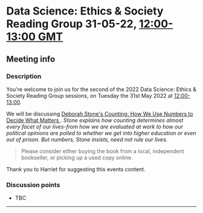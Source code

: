 # Data Science: Ethics & Society Reading Group 31-05-22, [12:00-13:00 GMT](https://www.timeanddate.com/countdown/generic?p0=136&iso=20220215T12&msg=Data%20Ethics%20and%20Society%20Reading%20Group%3a%20Hello%20World)

## Meeting info

### Description

You're welcome to join us for the second of the 2022 Data Science: Ethics & Society Reading Group sessions, on Tuesday the 31st May 2022 at [12:00-13:00](https://www.timeanddate.com/countdown/generic?iso=20220531T12&p0=298&msg=Data+Ethics+and+Society+Reading+Group%3A+Counting%3A+How+We+Use+Numbers+to+Decide+What+Matters&ud=1&font=serif). 

We will be discussing [Deborah Stone's Counting: How We Use Numbers to Decide What Matters
](https://www.goodreads.com/book/show/50489326-counting). _Stone explains how counting determines almost every facet of our lives-from how we are evaluated at work to how our political opinions are polled to whether we get into higher education or even out of prison. But numbers, Stone insists, need not rule our lives._

> Please consider either buying the book from a local, independent bookseller, or picking up a used copy online. 

Thank you to Harriet for suggesting this events content.

### Discussion points

- TBC

---

<!--

## Meeting notes

### Who came
Number of people: 17

### What did we think?
Notes here!
Shall we email the author? If so, who'll send the email?

-->
